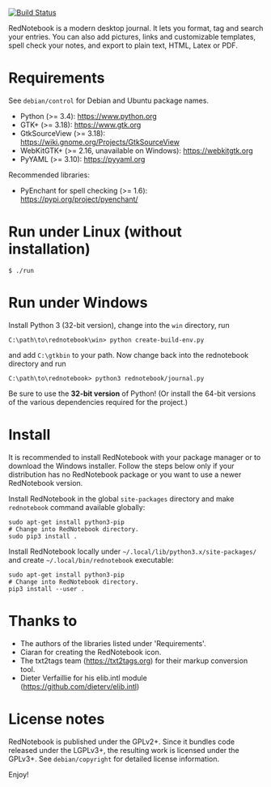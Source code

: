 [![Build Status](https://travis-ci.org/jendrikseipp/rednotebook.svg?branch=master)](https://travis-ci.org/jendrikseipp/rednotebook)

RedNotebook is a modern desktop journal. It lets you format, tag and
search your entries. You can also add pictures, links and customizable
templates, spell check your notes, and export to plain text, HTML,
Latex or PDF.


# Requirements

See `debian/control` for Debian and Ubuntu package names.

  * Python (>= 3.4): https://www.python.org
  * GTK+ (>= 3.18): https://www.gtk.org
  * GtkSourceView (>= 3.18): https://wiki.gnome.org/Projects/GtkSourceView
  * WebKitGTK+ (>= 2.16, unavailable on Windows): https://webkitgtk.org
  * PyYAML (>= 3.10): https://pyyaml.org

Recommended libraries:

  * PyEnchant for spell checking (>= 1.6): https://pypi.org/project/pyenchant/


# Run under Linux (without installation)

    $ ./run


# Run under Windows

Install Python 3 (32-bit version), change into the `win` directory, run

    C:\path\to\rednotebook\win> python create-build-env.py

and add `C:\gtkbin` to your path. Now change back into the rednotebook
directory and run

    C:\path\to\rednotebook> python3 rednotebook/journal.py

Be sure to use the **32-bit version** of Python! (Or install the 64-bit
versions of the various dependencies required for the project.)


# Install

It is recommended to install RedNotebook with your package manager or
to download the Windows installer. Follow the steps below only if your
distribution has no RedNotebook package or you want to use a newer
RedNotebook version.

Install RedNotebook in the global `site-packages` directory and make
`rednotebook` command available globally:

    sudo apt-get install python3-pip
    # Change into RedNotebook directory.
    sudo pip3 install .

Install RedNotebook locally under
`~/.local/lib/python3.x/site-packages/` and create
`~/.local/bin/rednotebook` executable:

    sudo apt-get install python3-pip
    # Change into RedNotebook directory.
    pip3 install --user .


# Thanks to

  * The authors of the libraries listed under 'Requirements'.
  * Ciaran for creating the RedNotebook icon.
  * The txt2tags team (https://txt2tags.org) for their markup conversion tool.
  * Dieter Verfaillie for his elib.intl module
    (https://github.com/dieterv/elib.intl)


# License notes

RedNotebook is published under the GPLv2+. Since it bundles code
released under the LGPLv3+, the resulting work is licensed under the
GPLv3+. See `debian/copyright` for detailed license information.


Enjoy!
